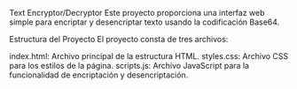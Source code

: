 Text Encryptor/Decryptor
Este proyecto proporciona una interfaz web simple para encriptar y desencriptar texto usando la codificación Base64.

Estructura del Proyecto
El proyecto consta de tres archivos:

index.html: Archivo principal de la estructura HTML.
styles.css: Archivo CSS para los estilos de la página.
scripts.js: Archivo JavaScript para la funcionalidad de encriptación y desencriptación.
